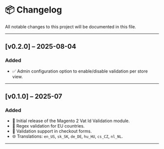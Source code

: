 # 📦 Changelog

All notable changes to this project will be documented in this file.

---

## [v0.2.0] – 2025-08-04
### Added
- ✅ Admin configuration option to enable/disable validation per store view.

---

## [v0.1.0] – 2025-07
### Added
- 📱 Initial release of the Magento 2 Vat Id Validation module.
- 🧪 Regex validation for EU countries.
- 🛒 Validation support in checkout forms.
- 🌐 Translations: `en_US`, `sk_SK`, `de_DE`, `hu_HU`, `cs_CZ`, `nl_NL`.

---

